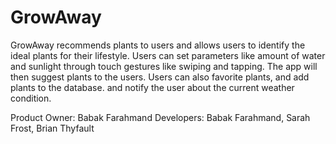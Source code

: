 # GrowAway

GrowAway recommends plants to users and allows users to identify the ideal plants for their lifestyle. Users can set parameters like amount of water and sunlight through touch gestures like swiping and tapping. The app will then suggest plants to the users. Users can also favorite plants, and add plants to the database. and notify the user about the current weather condition.

Product Owner: Babak Farahmand
Developers: Babak Farahmand, Sarah Frost, Brian Thyfault
